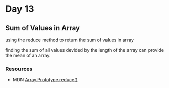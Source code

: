 # Day 13

## Sum of Values in Array

using the reduce method to return the sum of values in array

finding the sum of all values devided by the length of the array can provide the mean of an array.

### Resources

- MDN [Array.Prototype.reduce()](https://developer.mozilla.org/en-US/docs/Web/JavaScript/Reference/Global_Objects/Array/reduce)


